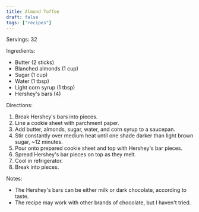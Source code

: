 ```yaml
---
title: Almond Toffee
draft: false
tags: ["recipes"]
---
```


Servings: 32

Ingredients:
- Butter (2 sticks)
- Blanched almonds (1 cup)
- Sugar (1 cup)
- Water (1 tbsp)
- Light corn syrup (1 tbsp)
- Hershey's bars (4)

Directions:
1) Break Hershey's bars into pieces.
2) Line a cookie sheet with parchment paper.
3) Add butter, almonds, sugar, water, and corn syrup to a saucepan.
4) Stir constantly over medium heat until one shade darker than light brown sugar, ~12 minutes.
5) Pour onto prepared cookie sheet and top with Hershey's bar pieces.
6) Spread Hershey's bar pieces on top as they melt.
7) Cool in refrigerator.
8) Break into pieces.

Notes:
- The Hershey's bars can be either milk or dark chocolate, according to taste.
- The recipe may work with other brands of chocolate, but I haven't tried.
